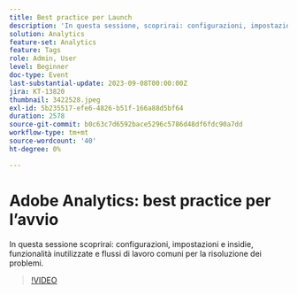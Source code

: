 ```yaml
---
title: Best practice per Launch
description: 'In questa sessione, scoprirai: configurazioni, impostazioni e insidie, funzionalità inutilizzate e flussi di lavoro comuni per la risoluzione dei problemi.'
solution: Analytics
feature-set: Analytics
feature: Tags
role: Admin, User
level: Beginner
doc-type: Event
last-substantial-update: 2023-09-08T00:00:00Z
jira: KT-13820
thumbnail: 3422528.jpeg
exl-id: 5b235517-efe6-4826-b51f-166a88d5bf64
duration: 2578
source-git-commit: b0c63c7d6592bace5296c5786d48df6fdc90a7dd
workflow-type: tm+mt
source-wordcount: '40'
ht-degree: 0%

---
```


# Adobe Analytics: best practice per l’avvio

In questa sessione scoprirai: configurazioni, impostazioni e insidie, funzionalità inutilizzate e flussi di lavoro comuni per la risoluzione dei problemi.

>[!VIDEO](https://video.tv.adobe.com/v/3422528/?learn=on)
